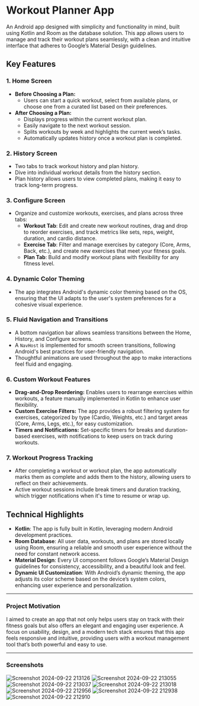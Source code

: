 # Workout Planner App

An Android app designed with simplicity and functionality in mind, built using Kotlin and Room as the database solution. This app allows users to manage and track their workout plans seamlessly, with a clean and intuitive interface that adheres to Google’s Material Design guidelines.

## Key Features

### 1. **Home Screen**
- **Before Choosing a Plan:**
  - Users can start a quick workout, select from available plans, or choose one from a curated list based on their preferences.
- **After Choosing a Plan:**
  - Displays progress within the current workout plan.
  - Easily navigate to the next workout session.
  - Splits workouts by week and highlights the current week’s tasks.
  - Automatically updates history once a workout plan is completed.

### 2. **History Screen**
- Two tabs to track workout history and plan history.
- Dive into individual workout details from the history section.
- Plan history allows users to view completed plans, making it easy to track long-term progress.

### 3. **Configure Screen**
- Organize and customize workouts, exercises, and plans across three tabs:
  - **Workout Tab**: Edit and create new workout routines, drag and drop to reorder exercises, and track metrics like sets, reps, weight, duration, and cardio distance.
  - **Exercise Tab**: Filter and manage exercises by category (Core, Arms, Back, etc.), and create new exercises that meet your fitness goals.
  - **Plan Tab**: Build and modify workout plans with flexibility for any fitness level.

### 4. **Dynamic Color Theming**
- The app integrates Android's dynamic color theming based on the OS, ensuring that the UI adapts to the user's system preferences for a cohesive visual experience.

### 5. **Fluid Navigation and Transitions**
- A bottom navigation bar allows seamless transitions between the Home, History, and Configure screens.
- A `NavHost` is implemented for smooth screen transitions, following Android's best practices for user-friendly navigation.
- Thoughtful animations are used throughout the app to make interactions feel fluid and engaging.

### 6. **Custom Workout Features**
- **Drag-and-Drop Reordering:** Enables users to rearrange exercises within workouts, a feature manually implemented in Kotlin to enhance user flexibility.
- **Custom Exercise Filters:** The app provides a robust filtering system for exercises, categorized by type (Cardio, Weights, etc.) and target areas (Core, Arms, Legs, etc.), for easy customization.
- **Timers and Notifications:** Set-specific timers for breaks and duration-based exercises, with notifications to keep users on track during workouts.

### 7. **Workout Progress Tracking**
- After completing a workout or workout plan, the app automatically marks them as complete and adds them to the history, allowing users to reflect on their achievements.
- Active workout sessions include break timers and duration tracking, which trigger notifications when it's time to resume or wrap up.

## Technical Highlights

- **Kotlin**: The app is fully built in Kotlin, leveraging modern Android development practices.
- **Room Database**: All user data, workouts, and plans are stored locally using Room, ensuring a reliable and smooth user experience without the need for constant network access.
- **Material Design**: Every UI component follows Google’s Material Design guidelines for consistency, accessibility, and a beautiful look and feel.
- **Dynamic UI Customization**: With Android’s dynamic theming, the app adjusts its color scheme based on the device’s system colors, enhancing user experience and personalization.

---

### Project Motivation

I aimed to create an app that not only helps users stay on track with their fitness goals but also offers an elegant and engaging user experience. A focus on usability, design, and a modern tech stack ensures that this app feels responsive and intuitive, providing users with a workout management tool that’s both powerful and easy to use.

---

### Screenshots

![Screenshot 2024-09-22 213126](https://github.com/user-attachments/assets/1976cfb0-d9f8-4771-aef6-a9ee93d7c748)
![Screenshot 2024-09-22 213055](https://github.com/user-attachments/assets/23b72213-2aa2-4238-bd48-c4712ffd1639)
![Screenshot 2024-09-22 213037](https://github.com/user-attachments/assets/a6373643-63be-4552-ac5f-d7159cc4cb58)
![Screenshot 2024-09-22 213018](https://github.com/user-attachments/assets/227e9fe2-d950-40e6-bf56-93c7ab76d94d)
![Screenshot 2024-09-22 212956](https://github.com/user-attachments/assets/3e48148c-7b74-487a-bb30-7c20b18a2231)
![Screenshot 2024-09-22 212938](https://github.com/user-attachments/assets/a4b7fba5-8f32-4ede-814b-eba27980db63)
![Screenshot 2024-09-22 212910](https://github.com/user-attachments/assets/5b1a39a1-3900-41ae-a0d6-2ba9a216cea7)
